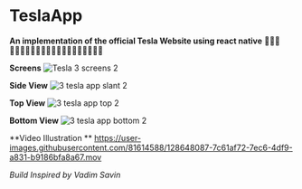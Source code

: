 # TeslaApp
**An implementation of the official Tesla Website using react native**
👨🏼‍💻👨🏼‍💻👨🏼‍💻👨🏼‍💻👨🏼‍💻👨🏼‍💻👨🏼‍💻


**Screens**
![Tesla 3 screens 2](https://user-images.githubusercontent.com/81614588/128647647-09ade527-9f19-49c6-afa1-fe397bf1174c.png)

**Side View**
![3 tesla app  slant 2](https://user-images.githubusercontent.com/81614588/128647910-31a50650-3944-4ec6-b8e7-9f04725ce92b.png)


**Top View**
![3 tesla app top 2](https://user-images.githubusercontent.com/81614588/128647915-29366810-609e-4d89-8057-7f9aaf67efe8.png)

**Bottom View**
![3  tesla app bottom 2](https://user-images.githubusercontent.com/81614588/128647919-cc55d185-ea27-4bda-ba7e-18b1e5d93260.png)


**Video Illustration **
https://user-images.githubusercontent.com/81614588/128648087-7c61af72-7ec6-4df9-a831-b9186bfa8a67.mov


*Build Inspired by Vadim Savin*



